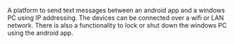 A platform to send text messages between an android app and a windows PC using IP addressing. The devices can be connected over a wifi or LAN network. There is also a functionality to lock or shut down the windows PC using the android app.
